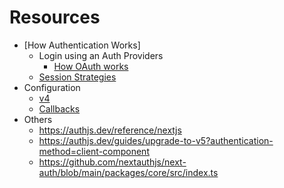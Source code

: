 # Resources

- [How Authentication Works]
  - Login using an Auth Providers
    - [How OAuth works](https://authjs.dev/concepts/oauth)
  - [Session Strategies](https://authjs.dev/concepts/session-strategies)
- Configuration
  - [v4](https://next-auth.js.org/configuration/initialization)
  - [Callbacks](https://next-auth.js.org/configuration/callbacks)
- Others
  - https://authjs.dev/reference/nextjs
  - https://authjs.dev/guides/upgrade-to-v5?authentication-method=client-component
  - https://github.com/nextauthjs/next-auth/blob/main/packages/core/src/index.ts